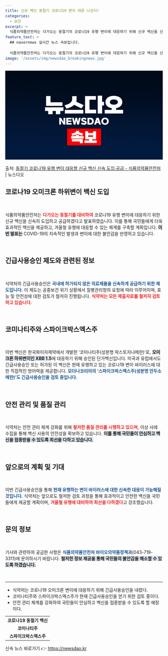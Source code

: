 ```yaml
---
title: 신규 백신 동절기 코로나19 변이 대응 나선다!
categories:
  - 보건
excerpt: >
  식품의약품안전처는 다가오는 동절기의 코로나19 유행 변이에 대응하기 위해 신규 백신을 신속히 도입 및 공급하…
feature_text: >
  ## navernews 실시간 뉴스 속보입니다.

  식품의약품안전처는 다가오는 동절기의 코로나19 유행 변이에 대응하기 위해 신규 백신을 신속히 도입 및 공급하…
image: '/assets/img/newsdao_breakingnews.jpg'
---
```


![뉴스다오 속보](/assets/img/newsdao_breakingnews.jpg)

<p>출처: <a href="https://newsdao.kr/1937" rel="dofollow">동절기 코로나19 유행 변이 대응할 신규 백신 신속 도입·공급 - 식품의약품안전처</a> | 뉴스다오</p>

<h2 data-ke-size="size26">코로나19 오미크론 하위변이 백신 도입</h2>

<p data-ke-size="size16">&nbsp;</p>

식품의약품안전처는 <b><span style="color: #ee2323;">다가오는 동절기를 대비하여</span></b> 코로나19 유행 변이에 대응하기 위한 신규 백신을 신속히 도입하고 공급하겠다고 발표하였습니다. 이를 통해 국민들에게 더욱 효과적인 백신을 제공하고, 겨울철 유행에 대응할 수 있는 체계를 구축할 계획입니다. <b><span style="background-color: #21538527;">이번 발표는</span></b> COVID-19의 지속적인 발생과 변이에 대한 불안감을 반영하고 있습니다. 

<p data-ke-size="size16">&nbsp;</p>

<h2 data-ke-size="size26">긴급사용승인 제도와 관련된 정보</h2>

<p data-ke-size="size16">&nbsp;</p>

식약처의 긴급사용승인은 <b><span style="color: #1a5490;">국내에 허가되지 않은 의료제품을 신속하게 공급하기 위한 제도입니다.</span></b> 이 제도는 공중보건 위기 상황에서 질병관리청의 요청에 따라 이루어지며, 효능 및 안전성에 대한 검토가 철저히 진행됩니다. <b><span style="color: #ee2323;">식약처는 모든 제출자료를 철저히 검토하고 있습니다.</span></b> 

<p data-ke-size="size16">&nbsp;</p>

<h2 data-ke-size="size26">코미나티주와 스파이크박스엑스주</h2>

<p data-ke-size="size16">&nbsp;</p>

이번 백신은 한국화이자제약에서 개발한 ‘코미나티주(성분명 락스토지나메란)’로, <b><span style="background-color: #21538527;">오미크론 하위변이인 XBB 1.5</span></b>에 대응하기 위해 승인된 단가백신입니다. 미국과 유럽에서도 긴급사용승인 또는 허가된 이 백신은 현재 유행하고 있는 코로나19 변이 바이러스에 대한 직접적인 방어력을 제공합니다. <b><span style="color: #1a5490;">모더나코리아의 ‘스파이크박스엑스주(성분명 안두소메란)’도 긴급사용승인을 검토 중입니다.</span></b>

<p data-ke-size="size16">&nbsp;</p>

<h2 data-ke-size="size26">안전 관리 및 품질 관리</h2>

<p data-ke-size="size16">&nbsp;</p>

식약처는 안전 관리 체계 강화를 위해 <b><span style="color: #ee2323;">철저한 품질 관리를 시행하고 있으며,</span></b> 이상 사례 수집을 통해 백신 사용의 안전성을 확보하고 있습니다. <b><span style="background-color: #21538527;">이를 통해 국민들이 안심하고 백신을 접종받을 수 있도록 최선을 다하고 있습니다.</span></b> 

<p data-ke-size="size16">&nbsp;</p>

<h2 data-ke-size="size26">앞으로의 계획 및 기대</h2>

<p data-ke-size="size16">&nbsp;</p>

이번 긴급사용승인을 통해 <b><span style="color: #1a5490;">현재 유행하는 변이 바이러스에 대한 신속한 대응이 가능해질 것입니다.</span></b> 식약처는 앞으로도 철저한 검토 과정을 통해 효과적이고 안전한 백신을 국민들에게 제공할 계획이며, <b><span style="color: #ee2323;">겨울철 유행에 대비하여 최선을 다하겠다</span></b>고 강조했습니다.

<p data-ke-size="size16">&nbsp;</p>

<h2 data-ke-size="size26">문의 정보</h2>

<p data-ke-size="size16">&nbsp;</p>

기사와 관련하여 궁금한 사항은 <b><span style="color: #1a5490;">식품의약품안전처 바이오의약품정책과</span></b>(043-719-3311)에 문의하시기 바랍니다. <b><span style="background-color: #21538527;">철저한 정보 제공을 통해 국민들의 불안감을 해소할 수 있도록 하겠습니다.</span></b>

<p data-ke-size="size16">&nbsp;</p>

<hr/>
<ul>
    <li>식약처는 코로나19 오미크론 변이에 대응하기 위해 긴급사용승인을 내렸다.</li>
    <li>코미나티주와 스파이크박스엑스주가 현재 긴급사용승인을 얻기 위한 검토 중이다.</li>
    <li>안전 관리 체계를 강화하여 국민들이 안심하고 백신을 접종받을 수 있도록 할 예정이다.</li>
</ul>
<table style="width: 100%;">
    <tr>
        <td style="text-align: center; height: 17px;"><b>코로나19 동절기 백신</b></td>
    </tr>
    <tr>
        <td style="text-align: center; height: 17px;"><b>코미나티주</b></td>
    </tr>
    <tr>
        <td style="text-align: center; height: 17px;"><b>스파이크박스엑스주</b></td>
    </tr>
</table> 

신속 뉴스 바로가기 👉 <a href="https://newsdao.kr" rel="dofollow">https://newsdao.kr</a>


